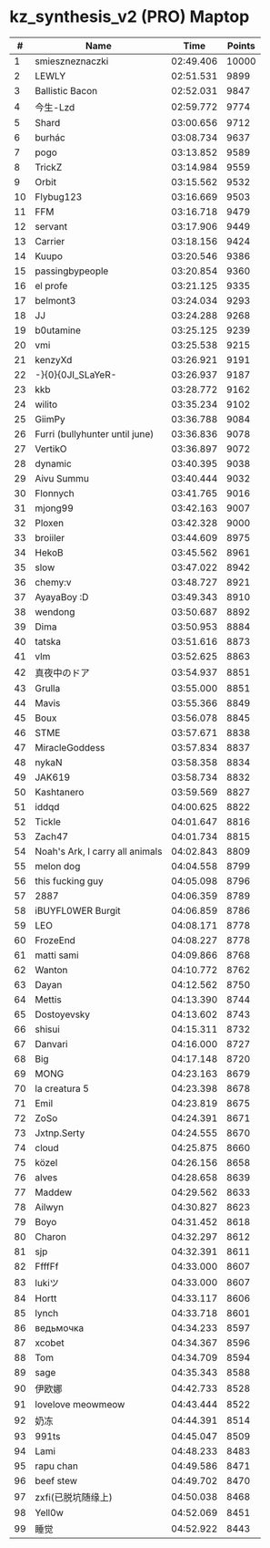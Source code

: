 # kz_synthesis_v2 (PRO) Maptop

|  # | Name | Time | Points |
|-------------- | -------------- | -------------- | -------------- | 
| 1 | smieszneznaczki | 02:49.406 | 10000 | 
| 2 | LEWLY | 02:51.531 | 9899 | 
| 3 | Ballistic Bacon | 02:52.031 | 9847 | 
| 4 | 今生-Lzd | 02:59.772 | 9774 | 
| 5 | Shard | 03:00.656 | 9712 | 
| 6 | burhác | 03:08.734 | 9637 | 
| 7 | pogo | 03:13.852 | 9589 | 
| 8 | TrickZ | 03:14.984 | 9559 | 
| 9 | Orbit | 03:15.562 | 9532 | 
| 10 | Flybug123 | 03:16.669 | 9503 | 
| 11 | FFM | 03:16.718 | 9479 | 
| 12 | servant | 03:17.906 | 9449 | 
| 13 | Carrier | 03:18.156 | 9424 | 
| 14 | Kuupo | 03:20.546 | 9386 | 
| 15 | passingbypeople | 03:20.854 | 9360 | 
| 16 | el profe | 03:21.125 | 9335 | 
| 17 | belmont3 | 03:24.034 | 9293 | 
| 18 | JJ | 03:24.288 | 9268 | 
| 19 | b0utamine | 03:25.125 | 9239 | 
| 20 | vmi | 03:25.538 | 9215 | 
| 21 | kenzyXd | 03:26.921 | 9191 | 
| 22 | -}{0}{0JI_SLaYeR- | 03:26.937 | 9187 | 
| 23 | kkb | 03:28.772 | 9162 | 
| 24 | wilito | 03:35.234 | 9102 | 
| 25 | GiimPy | 03:36.788 | 9084 | 
| 26 | Furri (bullyhunter until june) | 03:36.836 | 9078 | 
| 27 | VertikO | 03:36.897 | 9072 | 
| 28 | dynamic | 03:40.395 | 9038 | 
| 29 | Aivu Summu | 03:40.444 | 9032 | 
| 30 | Flonnych | 03:41.765 | 9016 | 
| 31 | mjong99 | 03:42.163 | 9007 | 
| 32 | Ploxen | 03:42.328 | 9000 | 
| 33 | broiiler | 03:44.609 | 8975 | 
| 34 | HekoB | 03:45.562 | 8961 | 
| 35 | slow | 03:47.022 | 8942 | 
| 36 | chemy:v | 03:48.727 | 8921 | 
| 37 | AyayaBoy :D | 03:49.343 | 8910 | 
| 38 | wendong | 03:50.687 | 8892 | 
| 39 | Dima | 03:50.953 | 8884 | 
| 40 | tatska | 03:51.616 | 8873 | 
| 41 | vlm | 03:52.625 | 8863 | 
| 42 | 真夜中のドア | 03:54.937 | 8851 | 
| 43 | Grulla | 03:55.000 | 8851 | 
| 44 | Mavis | 03:55.366 | 8849 | 
| 45 | Boux | 03:56.078 | 8845 | 
| 46 | STME | 03:57.671 | 8838 | 
| 47 | MiracleGoddess | 03:57.834 | 8837 | 
| 48 | nykaN | 03:58.358 | 8834 | 
| 49 | JAK619 | 03:58.734 | 8832 | 
| 50 | Kashtanero | 03:59.569 | 8827 | 
| 51 | iddqd | 04:00.625 | 8822 | 
| 52 | Tickle | 04:01.647 | 8816 | 
| 53 | Zach47 | 04:01.734 | 8815 | 
| 54 | Noah's Ark, I carry all animals | 04:02.843 | 8809 | 
| 55 | melon dog | 04:04.558 | 8799 | 
| 56 | this fucking guy | 04:05.098 | 8796 | 
| 57 | 2887 | 04:06.359 | 8789 | 
| 58 | iBUYFL0WER Burgit | 04:06.859 | 8786 | 
| 59 | LEO | 04:08.171 | 8778 | 
| 60 | FrozeEnd | 04:08.227 | 8778 | 
| 61 | matti sami | 04:09.866 | 8768 | 
| 62 | Wanton | 04:10.772 | 8762 | 
| 63 | Dayan | 04:12.562 | 8750 | 
| 64 | Mettis | 04:13.390 | 8744 | 
| 65 | Dostoyevsky | 04:13.602 | 8743 | 
| 66 | shisui | 04:15.311 | 8732 | 
| 67 | Danvari | 04:16.000 | 8727 | 
| 68 | Big | 04:17.148 | 8720 | 
| 69 | MONG | 04:23.163 | 8679 | 
| 70 | la creatura 5 | 04:23.398 | 8678 | 
| 71 | Emil | 04:23.819 | 8675 | 
| 72 | ZoSo | 04:24.391 | 8671 | 
| 73 | Jxtnp.Serty | 04:24.555 | 8670 | 
| 74 | cloud | 04:25.875 | 8660 | 
| 75 | közel | 04:26.156 | 8658 | 
| 76 | alves | 04:28.658 | 8639 | 
| 77 | Maddew | 04:29.562 | 8633 | 
| 78 | Ailwyn | 04:30.827 | 8623 | 
| 79 | Boyo | 04:31.452 | 8618 | 
| 80 | Charon | 04:32.297 | 8612 | 
| 81 | sjp | 04:32.391 | 8611 | 
| 82 | FfffFf | 04:33.000 | 8607 | 
| 83 | lukiツ | 04:33.000 | 8607 | 
| 84 | Hortt | 04:33.117 | 8606 | 
| 85 | lynch | 04:33.718 | 8601 | 
| 86 | ведьмочка | 04:34.233 | 8597 | 
| 87 | xcobet | 04:34.367 | 8596 | 
| 88 | Tom | 04:34.709 | 8594 | 
| 89 | sage | 04:35.343 | 8588 | 
| 90 | 伊欧娜 | 04:42.733 | 8528 | 
| 91 | lovelove meowmeow | 04:43.444 | 8522 | 
| 92 | 奶冻 | 04:44.391 | 8514 | 
| 93 | 991ts | 04:45.047 | 8509 | 
| 94 | Lami | 04:48.233 | 8483 | 
| 95 | rapu chan | 04:49.586 | 8471 | 
| 96 | beef stew | 04:49.702 | 8470 | 
| 97 | zxfi(已脱坑随缘上) | 04:50.038 | 8468 | 
| 98 | Yell0w | 04:52.069 | 8451 | 
| 99 | 睡觉 | 04:52.922 | 8443 | 

